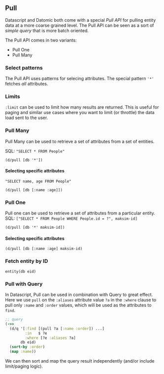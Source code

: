 ## Pull

Datascript and Datomic both come with a special *Pull API* for pulling entity data at a more coarse grained level. The Pull API can be seen as a sort of *simple query* that is more batch oriented.

The Pull API comes in two variants:
- Pull One
- Pull Many

### Select patterns

The Pull API uses patterns for selecing attributes.
The special pattern `'*'` fetches *all* attributes.

### Limits

`:limit` can be used to limit how many results are returned. This is useful for paging and similar use cases where you want to limit (or throttle) the data load sent to the user.

### Pull Many

Pull Many can be used to retrieve a set of attributes from a set of entities.

SQL: `"SELECT * FROM People"`

`(d/pull [db '*'])`

#### Selecting specific attributes

`"SELECT name, age FROM People"`

`(d/pull [db [:name :age]])`

### Pull One

Pull one can be used to retrieve a set of attributes from a particular entity.
SQL: `["SELECT * FROM People WHERE People.id = ?", maksim-id]`

`(d/pull [db '*' maksim-id])`

#### Selecting specific attributes

`(d/pull [db [:name :age] maksim-id)`

### Fetch entity by ID

`entity(db eid)`

### Pull with Query

In Datascript, Pull can be used in combination with Query to great effect.
Here we use `pull` on the `:aliases` attribute value `?a` in the `:where` clause to pull only `:name` and `:order` values, which will be used as the attributes to `find`.

```clj
;; query
(->>
  (d/q '[:find [(pull ?a [:name :order]) ...]
         :in   $ ?e
         :where [?e :aliases ?a]
       db eid)
  (sort-by :order)
  (map :name))
```

We can then sort and map the query result independently (and/or include limit/paging logic).
